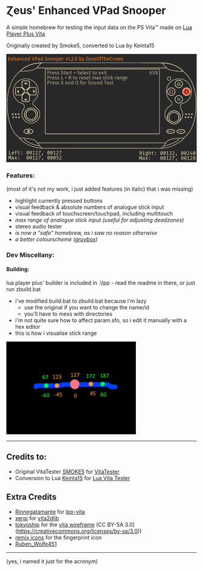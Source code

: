 # Ɀeus' Enhanced VPad Snooper

A simple homebrew for testing the input data on the PS Vita™ made on [Lua Player Plus Vita](https://github.com/Rinnegatamante/lpp-vita)

Originally created by Smoke5, converted to Lua by Keinta15

![preview](./img/preview.png)

### Features:

(most of it's not my work, i just added features (in italic) that i was missing)

* highlight currently pressed buttons
* visual feedback & absolute numbers of analogue stick input
* visual feedback of touchscreen/touchpad, including multitouch
* _max range of analogue stick input (useful for adjusting deadzones)_
* stereo audio tester
* _is now a “safe” homebrew, as i saw no reason otherwise_
* _a better colourscheme ([gruvbox](https://github.com/gruvbox-community/gruvbox))_

### Dev Miscellany:

#### Building:

lua player plus' builder is included in .\lpp - read the readme in there, or just run zbuild.bat

* i've modified build.bat to zbuild.bat because i'm lazy
	* use the original if you want to change the name/id
	* you'll have to mess with directories
* i'm not quite sure how to affect param.sfo, so i edit it manually with a hex editor
* this is how i visualise stick range

![max range logic](./img/max-logic-pic.png)

---

## Credits to:

- Original VitaTester [SMOKE5](https://github.com/SMOKE5) for [VitaTester](https://github.com/SMOKE5/VitaTester)
- Conversion to Lua [Keinta15](https://github.com/Keinta15/) for [Lua Vita Tester](https://github.com/Keinta15/Lua-Vita-Tester)

## Extra Credits

- [Rinnegatamante](https://github.com/Rinnegatamante) for [lpp-vita](https://github.com/Rinnegatamante/lpp-vita)
- [xerpi](https://github.com/xerpi) for [vita2dlib](https://github.com/xerpi/vita2dlib)
- [tokyoship](https://commons.wikimedia.org/wiki/User:Tokyoship) for the [vita wireframe](https://commons.wikimedia.org/wiki/File:PlayStation_Vita_Layout.svg) (CC BY-SA 3.0](https://creativecommons.org/licenses/by-sa/3.0))
- [remix icons](https://remixicon.com/) for the fingerprint icon
- [Ruben_Wolfe451](https://twitter.com/Ruben_Wolfe451)

---

(yes, i named it just for the acronym)
